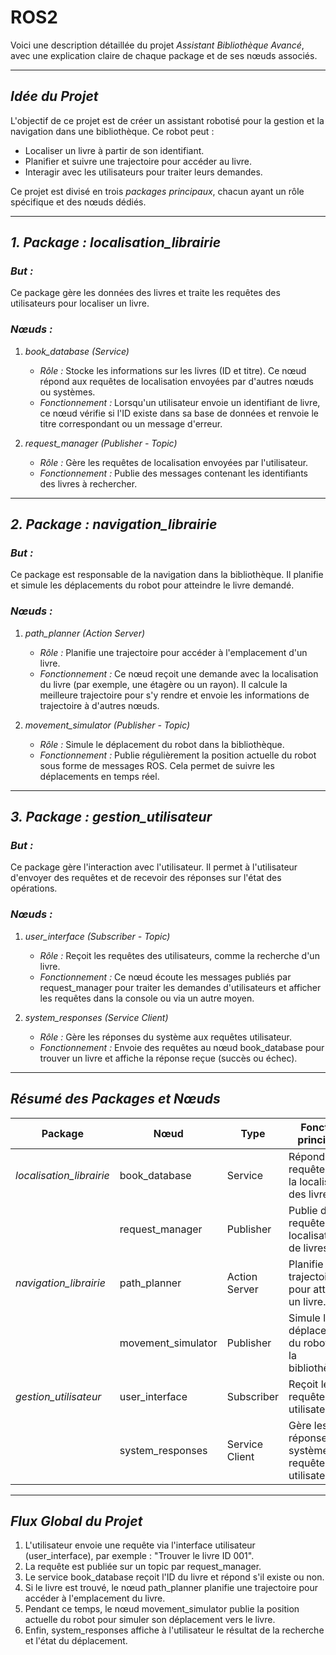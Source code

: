# ROS2
Voici une description détaillée du projet *Assistant Bibliothèque Avancé*, avec une explication claire de chaque package et de ses nœuds associés.  

---

## *Idée du Projet*
L'objectif de ce projet est de créer un assistant robotisé pour la gestion et la navigation dans une bibliothèque. Ce robot peut :
- Localiser un livre à partir de son identifiant.
- Planifier et suivre une trajectoire pour accéder au livre.
- Interagir avec les utilisateurs pour traiter leurs demandes.  

Ce projet est divisé en trois *packages principaux*, chacun ayant un rôle spécifique et des nœuds dédiés.

---

## *1. Package : localisation_librairie*  
### *But :*  
Ce package gère les données des livres et traite les requêtes des utilisateurs pour localiser un livre.  

### *Nœuds :*  
1. *book_database (Service)*  
   - *Rôle :* Stocke les informations sur les livres (ID et titre). Ce nœud répond aux requêtes de localisation envoyées par d'autres nœuds ou systèmes.  
   - *Fonctionnement :* Lorsqu'un utilisateur envoie un identifiant de livre, ce nœud vérifie si l'ID existe dans sa base de données et renvoie le titre correspondant ou un message d'erreur.  

2. *request_manager (Publisher - Topic)*  
   - *Rôle :* Gère les requêtes de localisation envoyées par l'utilisateur.  
   - *Fonctionnement :* Publie des messages contenant les identifiants des livres à rechercher.  

---

## *2. Package : navigation_librairie*  
### *But :*  
Ce package est responsable de la navigation dans la bibliothèque. Il planifie et simule les déplacements du robot pour atteindre le livre demandé.  

### *Nœuds :*  
1. *path_planner (Action Server)*  
   - *Rôle :* Planifie une trajectoire pour accéder à l'emplacement d'un livre.  
   - *Fonctionnement :* Ce nœud reçoit une demande avec la localisation du livre (par exemple, une étagère ou un rayon). Il calcule la meilleure trajectoire pour s'y rendre et envoie les informations de trajectoire à d'autres nœuds.  

2. *movement_simulator (Publisher - Topic)*  
   - *Rôle :* Simule le déplacement du robot dans la bibliothèque.  
   - *Fonctionnement :* Publie régulièrement la position actuelle du robot sous forme de messages ROS. Cela permet de suivre les déplacements en temps réel.  

---

## *3. Package : gestion_utilisateur*  
### *But :*  
Ce package gère l'interaction avec l'utilisateur. Il permet à l'utilisateur d'envoyer des requêtes et de recevoir des réponses sur l'état des opérations.  

### *Nœuds :*  
1. *user_interface (Subscriber - Topic)*  
   - *Rôle :* Reçoit les requêtes des utilisateurs, comme la recherche d'un livre.  
   - *Fonctionnement :* Ce nœud écoute les messages publiés par request_manager pour traiter les demandes d'utilisateurs et afficher les requêtes dans la console ou via un autre moyen.  

2. *system_responses (Service Client)*  
   - *Rôle :* Gère les réponses du système aux requêtes utilisateur.  
   - *Fonctionnement :* Envoie des requêtes au nœud book_database pour trouver un livre et affiche la réponse reçue (succès ou échec).  

---

## *Résumé des Packages et Nœuds*

| Package                  | Nœud                   | Type           | Fonction principale                            |
|--------------------------|------------------------|----------------|-----------------------------------------------|
| *localisation_librairie* | book_database        | Service        | Répond aux requêtes sur la localisation des livres. |
|                          | request_manager      | Publisher      | Publie des requêtes de localisation de livres. |
| *navigation_librairie*  | path_planner         | Action Server  | Planifie la trajectoire pour atteindre un livre. |
|                          | movement_simulator   | Publisher      | Simule les déplacements du robot dans la bibliothèque. |
| *gestion_utilisateur*   | user_interface       | Subscriber     | Reçoit les requêtes utilisateur.              |
|                          | system_responses     | Service Client | Gère les réponses système aux requêtes utilisateur. |

---

## *Flux Global du Projet*
1. L'utilisateur envoie une requête via l'interface utilisateur (user_interface), par exemple : "Trouver le livre ID 001".  
2. La requête est publiée sur un topic par request_manager.  
3. Le service book_database reçoit l'ID du livre et répond s'il existe ou non.  
4. Si le livre est trouvé, le nœud path_planner planifie une trajectoire pour accéder à l'emplacement du livre.  
5. Pendant ce temps, le nœud movement_simulator publie la position actuelle du robot pour simuler son déplacement vers le livre.  
6. Enfin, system_responses affiche à l'utilisateur le résultat de la recherche et l'état du déplacement.